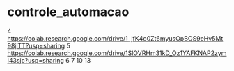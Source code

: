 # controle_automacao

4 https://colab.research.google.com/drive/1_jfK4o0Zt6myusOpBOS9eHv5Mt98jlTT?usp=sharing
5 https://colab.research.google.com/drive/1SlOVRHm31kD_Oz1YAFKNAP2zymI43sjc?usp=sharing
6
7
10
13
